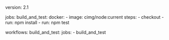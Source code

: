 version: 2.1

jobs:
  build_and_test:
    docker:
      - image: cimg/node:current
    steps:
      - checkout
      - run: npm install
      - run: npm test

workflows:
  build_and_test:
    jobs:
      - build_and_test 
